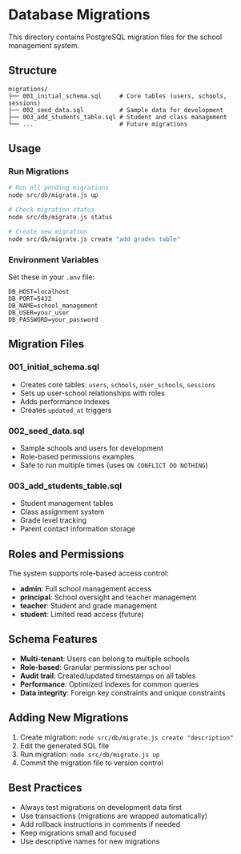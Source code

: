 # Database Migrations

This directory contains PostgreSQL migration files for the school management system.

## Structure

```
migrations/
├── 001_initial_schema.sql     # Core tables (users, schools, sessions)
├── 002_seed_data.sql          # Sample data for development
├── 003_add_students_table.sql # Student and class management
└── ...                        # Future migrations
```

## Usage

### Run Migrations

```bash
# Run all pending migrations
node src/db/migrate.js up

# Check migration status
node src/db/migrate.js status

# Create new migration
node src/db/migrate.js create "add grades table"
```

### Environment Variables

Set these in your `.env` file:

```env
DB_HOST=localhost
DB_PORT=5432
DB_NAME=school_management
DB_USER=your_user
DB_PASSWORD=your_password
```

## Migration Files

### 001_initial_schema.sql

- Creates core tables: `users`, `schools`, `user_schools`, `sessions`
- Sets up user-school relationships with roles
- Adds performance indexes
- Creates `updated_at` triggers

### 002_seed_data.sql

- Sample schools and users for development
- Role-based permissions examples
- Safe to run multiple times (uses `ON CONFLICT DO NOTHING`)

### 003_add_students_table.sql

- Student management tables
- Class assignment system
- Grade level tracking
- Parent contact information storage

## Roles and Permissions

The system supports role-based access control:

- **admin**: Full school management access
- **principal**: School oversight and teacher management
- **teacher**: Student and grade management
- **student**: Limited read access (future)

## Schema Features

- **Multi-tenant**: Users can belong to multiple schools
- **Role-based**: Granular permissions per school
- **Audit trail**: Created/updated timestamps on all tables
- **Performance**: Optimized indexes for common queries
- **Data integrity**: Foreign key constraints and unique constraints

## Adding New Migrations

1. Create migration: `node src/db/migrate.js create "description"`
2. Edit the generated SQL file
3. Run migration: `node src/db/migrate.js up`
4. Commit the migration file to version control

## Best Practices

- Always test migrations on development data first
- Use transactions (migrations are wrapped automatically)
- Add rollback instructions in comments if needed
- Keep migrations small and focused
- Use descriptive names for new migrations
